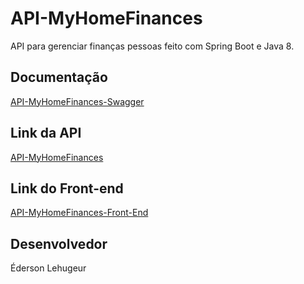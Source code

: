 # API-MyHomeFinances

API para gerenciar finanças pessoas feito com Spring Boot e Java 8.

## Documentação

[API-MyHomeFinances-Swagger](https://api-myhomefinances.herokuapp.com/swagger-ui.html)

## Link da API

[API-MyHomeFinances](https://api-myhomefinances.herokuapp.com)

## Link do Front-end

[API-MyHomeFinances-Front-End](https://myhomefinances-front-end.vercel.app)

## Desenvolvedor

Éderson Lehugeur
